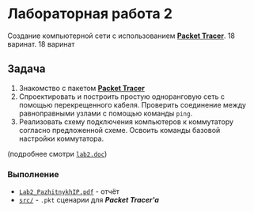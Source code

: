 # Лабораторная работа 2

Создание компьютерной сети с использованием
[**Packet Tracer**](https://en.wikipedia.org/wiki/Packet_Tracer). 18 варинат. 18
варинат

## Задача

1. Знакомство с пакетом
   [**Packet Tracer**](https://www.netacad.com/about-networking-academy/packet-tracer)
2. Спроектировать и построить простую одноранговую сеть с помощью перекрещенного
   кабеля. Проверить соединение между равноправными узлами с помощью команды
   `ping`.
3. Реализовать схему подключения компьютеров к коммутатору согласно предложенной
   схеме. Освоить команды базовой настройки коммутатора.

(подробнее смотри
[`lab2.doc`](https://drapegnik.github.io/bsu/networks/lab2/lab2.doc))

### Выполнение

- [`Lab2_PazhitnykhIP.pdf`](https://drapegnik.github.io/bsu/networks/lab2/Lab2_PazhitnykhIP.pdf) -
  отчёт
- [`src/`](https://github.com/drapegnik/bsu/tree/master/networks/lab2/src) -
  `.pkt` сценарии для **_Packet Tracer'a_**
